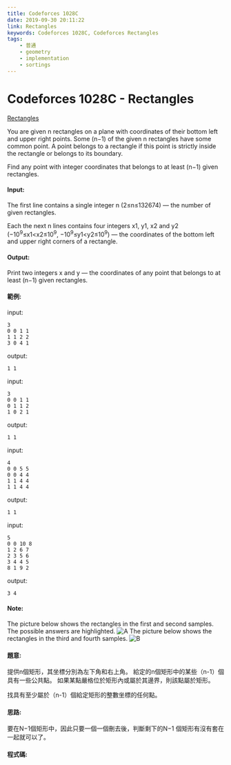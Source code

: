 ```yaml
---
title: Codeforces 1028C
date: 2019-09-30 20:11:22
link: Rectangles
keywords: Codeforces 1028C, Codeforces Rectangles
tags:
    - 普通
    - geometry
    - implementation
    - sortings
---
```

# Codeforces 1028C - Rectangles
[Rectangles](https://codeforces.com/problemset/problem/1028/C)

You are given n rectangles on a plane with coordinates of their bottom left and upper right points. Some (n−1) of the given n rectangles have some common point. A point belongs to a rectangle if this point is strictly inside the rectangle or belongs to its boundary.
<!-- more -->
Find any point with integer coordinates that belongs to at least (n−1) given rectangles.

#### Input:
The first line contains a single integer n (2≤n≤132674) — the number of given rectangles.

Each the next n lines contains four integers x1, y1, x2 and y2 (−10<sup>9</sup>≤x1<x2≤10<sup>9</sup>, −10<sup>9</sup>≤y1<y2≤10<sup>9</sup>) — the coordinates of the bottom left and upper right corners of a rectangle.
#### Output:
Print two integers x and y — the coordinates of any point that belongs to at least (n−1) given rectangles.
#### 範例:
input:
```
3
0 0 1 1
1 1 2 2
3 0 4 1
```
output:
```
1 1
```
input:
```
3
0 0 1 1
0 1 1 2
1 0 2 1
```
output:
```
1 1
```
input:
```
4
0 0 5 5
0 0 4 4
1 1 4 4
1 1 4 4
```
output:
```
1 1
```
input:
```
5
0 0 10 8
1 2 6 7
2 3 5 6
3 4 4 5
8 1 9 2
```
output:
```
3 4
```
#### Note:
The picture below shows the rectangles in the first and second samples. The possible answers are highlighted.
![A](A.PNG)
The picture below shows the rectangles in the third and fourth samples.
![B](B.PNG)
#### 題意:
提供n個矩形，其坐標分別為左下角和右上角。 給定的n個矩形中的某些（n-1）個具有一些公共點。 如果某點嚴格位於矩形內或屬於其邊界，則該點屬於矩形。

找具有至少屬於（n-1）個給定矩形的整數坐標的任何點。
#### 思路:
要在N−1個矩形中，因此只要一個一個刪去後，判斷剩下的N−1 個矩形有沒有套在一起就可以了。

#### 程式碼:
<script src="https://gist.github.com/Daviswww/9bd6c597f308d42107b1326c4e318330.js"></script>

